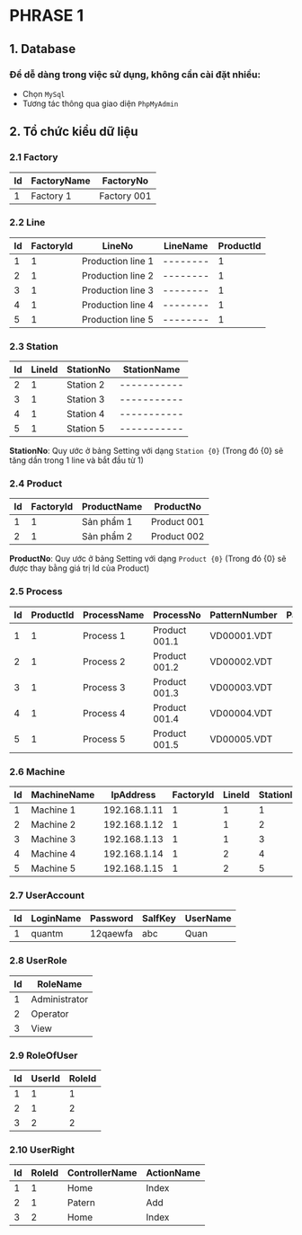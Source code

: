 # PHRASE 1

## 1. Database
### Để dễ dàng trong việc sử dụng, không cần cài đặt nhiều:
- Chọn `MySql`
- Tương tác thông qua giao diện `PhpMyAdmin`
## 2. Tổ chức kiểu dữ liệu

### 2.1 Factory

|Id| FactoryName |FactoryNo  |
|--|-------------|-----------|
|1 |  Factory 1  |Factory 001|

### 2.2 Line

|Id|FactoryId   |LineNo             |LineName|ProductId |
|--|------------|-------------------|--------|----------|
|1 |      1     |Production line 1  |--------|1         |
|2 |      1     |Production line 2  |--------|1         |
|3 |      1     |Production line 3  |--------|1         |
|4 |      1     |Production line 4  |--------|1         |
|5 |      1     |Production line 5  |--------|1         |

### 2.3 Station

|Id|LineId      |StationNo   |StationName|
|--|------------|------------|-----------|
|2 |      1     |Station 2   |-----------|
|3 |      1     |Station 3   |-----------|
|4 |      1     |Station 4   |-----------|
|5 |      1     |Station 5   |-----------|

**StationNo**: Quy ước ở bảng Setting với dạng `Station {0}` (Trong đó {0} sẽ tăng dần trong 1 line và bắt đầu từ 1)

### 2.4 Product

|Id|FactoryId   |ProductName |ProductNo  |
|--|------------|------------|-----------|
|1 |      1     |Sản phẩm 1  |Product 001|
|2 |      1     |Sản phẩm 2  |Product 002|

**ProductNo**: Quy ước ở bảng Setting với dạng `Product {0}` (Trong đó {0} sẽ được thay bằng giá trị Id của Product)

### 2.5 Process

|Id|ProductId   |ProcessName|ProcessNo    |PatternNumber|PatternDirectory |OperationData|COAttachment|Description|
|--|------------|-----------|-------------|-------------|-----------------|-------------|------------|-----------|
|1 |      1     | Process 1 |Product 001.1|VD00001.VDT  |                 |             |            |           |
|2 |      1     | Process 2 |Product 001.2|VD00002.VDT  |                 |             |            |           |
|3 |      1     | Process 3 |Product 001.3|VD00003.VDT  |                 |             |            |           |
|4 |      1     | Process 4 |Product 001.4|VD00004.VDT  |                 |             |            |           |
|5 |      1     | Process 5 |Product 001.5|VD00005.VDT  |                 |             |            |           |


### 2.6 Machine

|Id|MachineName | IpAddress  |FactoryId   |LineId|StationId  |COPartNo|
|--|------------|------------|------------|------|-----------|--------|
|1 |Machine 1   |192.168.1.11|1           |1     |     1     |COP--   |
|2 |Machine 2   |192.168.1.12|1           |1     |     2     |COP--   |
|3 |Machine 3   |192.168.1.13|1           |1     |     3     |COP--   |
|4 |Machine 4   |192.168.1.14|1           |2     |     4     |COP--   |
|5 |Machine 5   |192.168.1.15|1           |2     |     5     |COP--   |

### 2.7 UserAccount

|Id|LoginName   |Password|SalfKey|UserName|
|--|------------|--------|-------|--------|
|1 |quantm      |12qaewfa|abc    |Quan    |

### 2.8 UserRole

|Id|RoleName     |
|--|-------------|
|1 |Administrator|
|2 |Operator     |
|3 |View         |

### 2.9 RoleOfUser

|Id|UserId       |RoleId      |
|--|-------------|------------|
|1 |1            |1           |
|2 |1            |2           |
|3 |2            |2           |

### 2.10 UserRight

|Id|RoleId       |ControllerName|ActionName|
|--|-------------|--------------|----------|
|1 |1            |Home          |Index     |
|2 |1            |Patern        |Add       |
|3 |2            |Home          |Index     |
